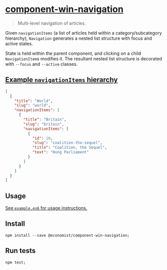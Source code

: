 # [component-win-navigation](http://economist-components.github.io/component-library/#@economist/component-win-navigation)
> Multi-level navigation of articles.

Given `navigationItems` (a list of articles held within a category/subcategory hierarchy), `Navigation` generates a nested list structure with focus and active states.

State is held within the parent component, and clicking on a child `NavigationItem`s modifies it. The resultant nested list structure is decorated with `--focus` and `--active` classes.

## [Example `navigationItems` hierarchy](./test/data/large.json)

```json
[
  {
    "title": "World",
    "slug": "world",
    "navigationItems": [
      {
        "title": "Britain",
        "slug": "britain",
        "navigationItems": [
          {
            "id": 10,
            "slug": "coalition-the-sequel",
            "title": "Coalition, the Sequel",
            "text": "Hung Parliament"
          }
        ]
      }
    ]
  }
]
```

## Usage

[See `example.es6` for usage instructions.](./example.es6)

## Install

```
npm install --save @economist/component-win-navigation;
```

## Run tests

```
npm test;
```
